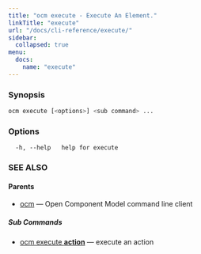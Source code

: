 ```yaml
---
title: "ocm execute - Execute An Element."
linkTitle: "execute"
url: "/docs/cli-reference/execute/"
sidebar:
  collapsed: true
menu:
  docs:
    name: "execute"
---
```


### Synopsis

```bash
ocm execute [<options>] <sub command> ...
```

### Options

```text
  -h, --help   help for execute
```

### SEE ALSO

#### Parents

* [ocm](ocm.md)	 &mdash; Open Component Model command line client


##### Sub Commands

* [ocm execute <b>action</b>](ocm_execute_action.md)	 &mdash; execute an action

